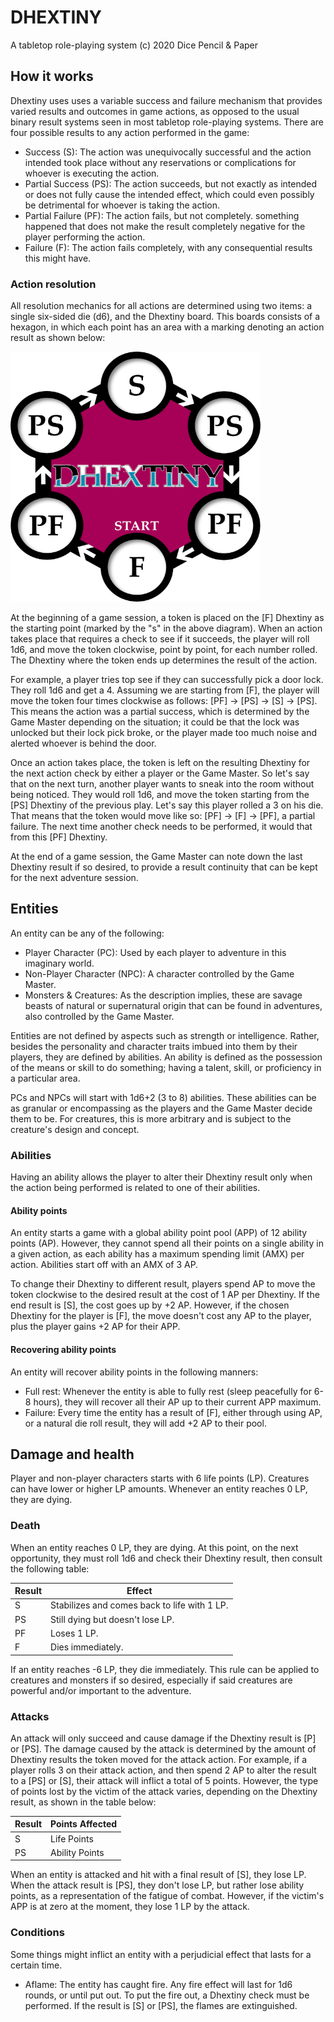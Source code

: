 # DHEXTINY

A tabletop role-playing system
(c) 2020 Dice Pencil & Paper

## How it works

Dhextiny uses uses a variable success and failure mechanism that provides varied results and outcomes in game actions, as opposed to the usual binary result systems seen in most tabletop role-playing systems. There are four possible results to any action performed in the game:

* Success (S): The action was unequivocally successful and the action intended took place without any reservations or complications for whoever is executing the action.
* Partial Success (PS): The action succeeds, but not exactly as intended or does not fully cause the intended effect, which could even possibly be detrimental for whoever is taking the action.
* Partial Failure (PF): The action fails, but not completely. something happened that does not make the result completely negative for the player performing the action.
* Failure (F): The action fails completely, with any consequential results this might have.

### Action resolution

All resolution mechanics for all actions are determined using two items: a single six-sided die (d6), and the Dhextiny board. This boards consists of a hexagon, in which each point has an area with a marking denoting an action result as shown below:

<img src="dhextiny_board_600.jpg" height="400" width="400" />

At the beginning of a game session, a token is placed on the [F] Dhextiny as the starting point (marked by the "s" in the above diagram). When an action takes place that requires a check to see if it succeeds, the player will roll 1d6, and move the token clockwise, point by point, for each number rolled. The Dhextiny where the token ends up determines the result of the action.

For example, a player tries top see if they can successfully pick a door lock. They roll 1d6 and get a 4. Assuming we are starting from [F], the player will move the token four times clockwise as follows: [PF] -> [PS] -> [S] -> [PS]. This means the action was a partial success, which is determined by the Game Master depending on the situation; it could be that the lock was unlocked but their lock pick broke, or the player made too much noise and alerted whoever is behind the door.

Once an action takes place, the token is left on the resulting Dhextiny for the next action check by either a player or the Game Master. So let's say that on the next turn, another player wants to sneak into the room without being noticed. They would roll 1d6, and move the token starting from the [PS] Dhextiny of the previous play. Let's say this player rolled a 3 on his die. That means that the token would move like so: [PF] -> [F] -> [PF], a partial failure. The next time another check needs to be performed, it would that from this [PF] Dhextiny.

At the end of a game session, the Game Master can note down the last Dhextiny result if so desired, to provide a result continuity that can be kept for the next adventure session.

## Entities

An entity can be any of the following:

* Player Character (PC): Used by each player to adventure in this imaginary world.
* Non-Player Character (NPC): A character controlled by the Game Master.
* Monsters & Creatures: As the description implies, these are savage beasts of natural or supernatural origin that can be found in adventures, also controlled by the Game Master.

Entities are not defined by aspects such as strength or intelligence. Rather, besides the personality and character traits imbued into them by their players, they are defined by abilities. An ability is defined as the possession of the means or skill to do something; having a talent, skill, or proficiency in a particular area.

PCs and NPCs will start with 1d6+2 (3 to 8) abilities. These abilities can be as granular or encompassing as the players and the Game Master decide them to be. For creatures, this is more arbitrary and is subject to the creature's design and concept.

### Abilities

Having an ability allows the player to alter their Dhextiny result only when the action being performed is related to one of their abilities.

#### Ability points

An entity starts a game with a global ability point pool (APP) of 12 ability points (AP). However, they cannot spend all their points on a single ability in a given action, as each ability has a maximum spending limit (AMX) per action. Abilities start off with an AMX of 3 AP.

To change their Dhextiny to different result, players spend AP to move the token clockwise to the desired result at the cost of 1 AP per Dhextiny. If the end result is [S], the cost goes up by +2 AP. However, if the chosen Dhextiny for the player is [F], the move doesn't cost any AP to the player, plus the player gains +2 AP for their APP.

#### Recovering ability points

An entity will recover ability points in the following manners:

* Full rest: Whenever the entity is able to fully rest (sleep peacefully for 6-8 hours), they will recover all their AP up to their current APP maximum.
* Failure: Every time the entity has a result of [F], either through using AP, or a natural die roll result, they will add +2 AP to their pool.

## Damage and health

Player and non-player characters starts with 6 life points (LP). Creatures can have lower or higher LP amounts. Whenever an entity reaches 0 LP, they are dying.

### Death

When an entity reaches 0 LP, they are dying. At this point, on the next opportunity, they must roll 1d6 and check their Dhextiny result, then consult the following table:

| Result | Effect
|--------|----------------------------------------------
| S      | Stabilizes and comes back to life with 1 LP.
| PS     | Still dying but doesn't lose LP.
| PF     | Loses 1 LP.
| F      | Dies immediately.

If an entity reaches -6 LP, they die immediately. This rule can be applied to creatures and monsters if so desired, especially if said creatures are powerful and/or important to the adventure.

### Attacks

An attack will only succeed and cause damage if the Dhextiny result is [P] or [PS]. The damage caused by the attack is determined by the amount of Dhextiny results the token moved for the attack action. For example, if a player rolls 3 on their attack action, and then spend 2 AP to alter the result to a [PS] or [S], their attack will inflict a total of 5 points. However, the type of points lost by the victim of the attack varies, depending on the Dhextiny result, as shown in the table below:

| Result | Points Affected
|--------|------------------
| S      | Life Points
| PS     | Ability Points

When an entity is attacked and hit with a final result of [S], they lose LP. When the attack result is [PS], they don't lose LP, but rather lose ability points, as a representation of the fatigue of combat. However, if the victim's APP is at zero at the moment, they lose 1 LP by the attack.

### Conditions

Some things might inflict an entity with a perjudicial effect that lasts for a certain time.

* Aflame: The entity has caught fire. Any fire effect will last for 1d6 rounds, or until put out. To put the fire out, a Dhextiny check must be performed. If the result is [S] or [PS], the flames are extinguished.
